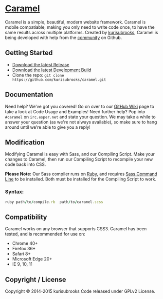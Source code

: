 # [Caramel](http://caramel.ga)
Caramel is a simple, beautiful, modern website framework. Caramel is mobile compatiable, making you only need to write code once, to have the same results across multiple platforms. Created by [kurisubrooks](http://kurisu.ml), Caramel is being developed with help from the [community](#team) on Github.

## Getting Started
- [Download the latest Release](https://github.com/kurisubrooks/caramel/archive/master.zip)
- [Download the latest Development Build](https://github.com/kurisubrooks/caramel/archive/dev.zip)
- Clone the repo: ```git clone https://github.com/kurisubrooks/caramel.git```

## Documentation
Need help? We've got you covered! Go on over to our [GitHub Wiki](https://github.com/kurisubrooks/caramel/wiki) page to take a look at Code Usage and Examples!
Need further help? Pop into ```#caramel``` on ```irc.esper.net``` and state your question. We may take a while to answer your question (as we're not always available), so make sure to hang around until we're able to give you a reply!

## Modification
Modifying Caramel is easy with Sass, and our Compiling Script. Make your changes to Caramel, then run our Compiling Script to recompile your new code back into CSS.

**Please Note:** Our Sass compiler runs on [Ruby](https://www.ruby-lang.org/), and requires [Sass Command Line](http://sass-lang.com/install) to be installed. Both must be installed for the Compiling Script to work.

### Syntax:

```ruby
ruby path/to/compile.rb  path/to/caramel.scss
```

## Compatibility

Caramel works on any browser that supports CSS3. Caramel has been tested, and is recommended for use on:

* Chrome 40+
* Firefox 36+
* Safari 8+
* Microsoft Edge 20+
* IE 9, 10, 11

## Copyright / License

Copyright &copy; 2014-2015 kurisubrooks
Code released under GPLv2 License.
